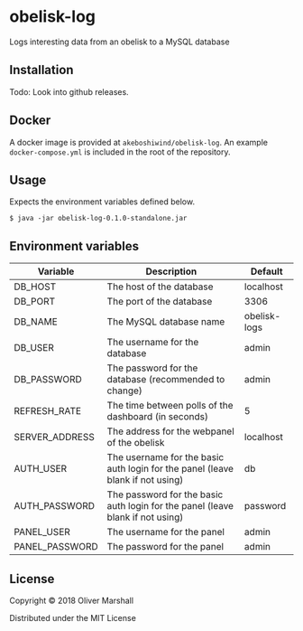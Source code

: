 # obelisk-log

Logs interesting data from an obelisk to a MySQL database

## Installation

Todo: Look into github releases.

## Docker

A docker image is provided at `akeboshiwind/obelisk-log`.
An example `docker-compose.yml` is included in the root of the repository.

## Usage

Expects the environment variables defined below.

    $ java -jar obelisk-log-0.1.0-standalone.jar

## Environment variables

Variable | Description | Default
-------- | ----------- | -------
DB_HOST | The host of the database | localhost
DB_PORT | The port of the database | 3306
DB_NAME | The MySQL database name | obelisk-logs
DB_USER | The username for the database | admin
DB_PASSWORD | The password for the database (recommended to change) | admin
REFRESH_RATE | The time between polls of the dashboard (in seconds) | 5
SERVER_ADDRESS | The address for the webpanel of the obelisk | localhost
AUTH_USER | The username for the basic auth login for the panel (leave blank if not using) | db
AUTH_PASSWORD | The password for the basic auth login for the panel (leave blank if not using) | password
PANEL_USER | The username for the panel | admin
PANEL_PASSWORD | The password for the panel | admin

## License

Copyright © 2018 Oliver Marshall

Distributed under the MIT License
